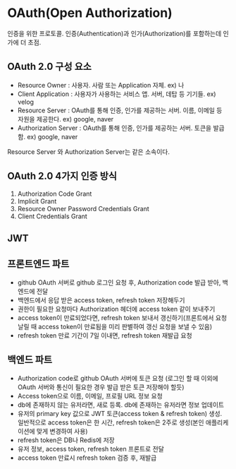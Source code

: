 # OAuth(Open Authorization)

인증을 위한 프로토콜. 인증(Authentication)과 인가(Authorization)를 포함하는데 인가에 더 초점.

## OAuth 2.0 구성 요소
- Resource Owner : 사용자. 사람 또는 Application 자체. ex) 나
- Client Application : 사용자가 사용하는 서비스 앱. 서버, 데탑 등 기기들. ex) velog
- Resource Server : OAuth를 통해 인증, 인가를 제공하는 서버. 이름, 이메일 등 자원을 제공한다. ex) google, naver
- Authorization Server : OAuth를 통해 인증, 인가를 제공하는 서버. 토큰을 발급함. ex) google, naver

Resource Server 와 Authorization Server는 같은 소속이다.

## OAuth 2.0 4가지 인증 방식
1) Authorization Code Grant
2) Implicit Grant
3) Resource Owner Password Credentials Grant
4) Client Credentials Grant

## JWT

## 프론트엔드 파트
- github OAuth 서버로 github 로그인 요청 후, Authorization code 발급 받아, 백엔드에 전달
- 백엔드에서 응답 받은 access token, refresh token 저장해두기
- 권한이 필요한 요청마다 Authorization 헤더에 access token 같이 보내주기
- access token이 만료되었다면, refresh token 보내서 갱신하기(프론트에서 요청 날릴 때 access token이 만료됨을 미리 판별하여 갱신 요청을 보낼 수 있음)
- refresh token 만료 기간이 7일 이내면, refresh token 재발급 요청

## 백엔드 파트
- Authorization code로 github OAuth 서버에 토큰 요청
(로그인 할 때 이외에 OAuth 서버와 통신이 필요한 경우 발급 받은 토큰 저장해야 할듯)
- Access token으로 이름, 이메일, 프로필 URL 정보 요청
- db에 존재하지 않는 유저라면, 새로 등록. db에 존재하는 유저라면 정보 업데이트
- 유저의 primary key 값으로 JWT 토큰(access token & refresh token) 생성. 일반적으로 access token은 한 시간, refresh token은 2주로 생성(본인 애플리케이션에 맞게 변경하여 사용)
- refresh token은 DB나 Redis에 저장
- 유저 정보, access token, refresh token 프론트로 전달
- access token 만료시 refresh token 검증 후, 재발급
